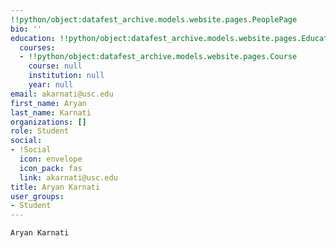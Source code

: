 ```yaml
---
!!python/object:datafest_archive.models.website.pages.PeoplePage
bio: ''
education: !!python/object:datafest_archive.models.website.pages.Education
  courses:
  - !!python/object:datafest_archive.models.website.pages.Course
    course: null
    institution: null
    year: null
email: akarnati@usc.edu
first_name: Aryan
last_name: Karnati
organizations: []
role: Student
social:
- !Social
  icon: envelope
  icon_pack: fas
  link: akarnati@usc.edu
title: Aryan Karnati
user_groups:
- Student
---
```


    Aryan Karnati
    